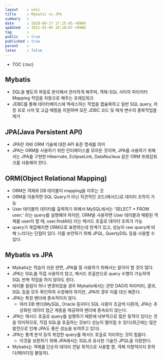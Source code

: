 ```yaml
---
layout    : wiki
title     : Mybatis vs JPA
summary   : 
date      : 2020-08-17 17:15:45 +0900
updated   : 2021-01-04 10:10:07 +0900
tag       : 
public    : true
published : true
parent    : 
latex     : false
---
```

* TOC
{:toc}

## Mybatis
- SQL을 별도의 파일로 분리해서 관리하게 해주며, 객체-SQL 사이의 파라미터 Mapping 작업을 자동으로 해주는 프레임워크
- JDBC를 통해 데이터베이스에 엑세스하는 작업을 캡슐화하고 일반 SQL query, 저장 프로 시저 및 고급 매핑을 지원하며 모든 JDBC 코드 및 매개 변수의 중복작업을 제거 


## JPA(Java Persistent API)
- JPA란 자바 ORM 기술에 대한 API 표준 명세를 의미
- JPA는 ORM을 사용하기 위한 인터페이스를 모아둔 것이며, JPA를 사용하기 위해서는 JPA를 구현한 Hibernate, EclipseLink, DataNucleus 같은 ORM 프레임워크를 사용해야 한다.

## ORM(Object Relational Mapping)
- ORM은 객체와 DB 테이블이 mapping을 이루는 것  
- ORM을 이용하면 SQL Query가 아닌 직관적인 코드(메서드)로 데이터 조작이 가능
- User 테이블의 데이터를 출력하기 위해서 MySQL에서는 'SELECT * FROM user;' 라는 query를 실행해야 하지만, ORM을 사용하면 User 테이블과 매핑된 객체를 user라 할 때, user.findAll() 라는 메서드 호출로 데이터 조회가 가능
- query가 복잡해지면 ORM으로 표현하는데 한계가 있고, 성능이 raw query에 비해 느리다는 단점이 있다. 이를 보안하기 위해 JPQL, QuertyDSL 등을 사용할 수 있다.

## Mybatis vs JPA
- Mybatis는 학습이 쉬운 반면, JPA를 잘 사용하기 위해서는 알아야 할 것이 많다.
- JPA는 SQL를 직접 사용하지 않고, 메서드 호출만으로 query 수행이 가능하여 SQL 반복 작업을 하지 않아도 된다.
- 테이블 컬럼이 하나 변경되었을 경우 Mybatis에서는 관련 DAO의 파라미터, 결과, SQL 등을 모두 확인하여 수정해야 하지만, JPA의 경우 이를 대신 해준다.
- JPA는 특정 벤더에 종속적이지 않다.
	- 여러 DB 벤더(MySQL, Oracle 등)마다 SQL 사용이 조금씩 다른데, JPA는 추상화된 데이터 접근 계층을 제공하여 벤더에 종속되지 않는다.
- JPA는 메서드 호출로 query를 실행하기 때문에 내부적으로 많은 동작이 있다는 것을 의미하므로, 직접 SQL을 호출하는 것보다 성능이 떨어질 수 있다(최근에는 많은 발전으로 인해 JPA도 좋은 성능을 보여주고 있다).
- JPA는 통계 분석 등의 복잡한 query를 메서드 호출로 처리하는 것이 힘들다.
	- 이것을 보완하기 위해 JPA에서는 SQL과 유사한 기술인 JPQL을 지원한다.
- Mybatis는 객체를 단순히 데이터 전달 목적으로 사용할 뿐, 객체 지향적이지 못하다(페러다임 불일치). 
